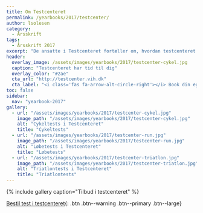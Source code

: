 ```yaml
---
title: Om Testcenteret
permalink: /yearbooks/2017/testcenter/
author: lsolesen
category:
  - Årsskrift
tags:
  - Årsskrift 2017
excerpt: "De ansatte i Testcenteret fortæller om, hvordan testcenteret efterhånden arbejdet sig ind i skolens hverdag og hvad planerne er for de eksterne samarbejder i 2018."
header:
  overlay_image: /assets/images/yearbooks/2017/testcenter-cykel.jpg
  caption: "Testcenteret har tid til dig"
  overlay_color: "#2ae"
  cta_url: "http://testcenter.vih.dk"
  cta_label: "<i class='fas fa-arrow-alt-circle-right'></i> Book din egen tid i testcenteret"
toc: false
sidebar:
  nav: "yearbook-2017"
gallery:
  - url: "/assets/images/yearbooks/2017/testcenter-cykel.jpg"
    image_path: "/assets/images/yearbooks/2017/testcenter-cykel.jpg"
    alt: "Cykeltests i Testcenteret"
    title: "Cykeltests"
  - url: "/assets/images/yearbooks/2017/testcenter-run.jpg"
    image_path: "/assets/images/yearbooks/2017/testcenter-run.jpg"
    alt: "Løbetests i Testcenteret"
    title: "Løbetests"
  - url: "/assets/images/yearbooks/2017/testcenter-triatlon.jpg"
    image_path: "/assets/images/yearbooks/2017/testcenter-triatlon.jpg"
    alt: "Triatlontests i Testcenteret"
    title: "Triatlontests"
---
```


{% include gallery caption="Tilbud i testcenteret" %}

[<i class='fas fa-money-bill-alt'></i> Bestil test i testcenteret](http://testcenter.vih.dk){: .btn .btn--warning .btn--primary .btn--large}
